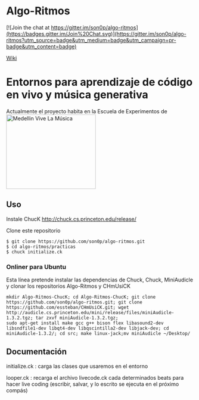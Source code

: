 
Algo-Ritmos
===============

[![Join the chat at https://gitter.im/son0p/algo-ritmos](https://badges.gitter.im/Join%20Chat.svg)](https://gitter.im/son0p/algo-ritmos?utm_source=badge&utm_medium=badge&utm_campaign=pr-badge&utm_content=badge)

[Wiki](http://wiki.medellinvivelamusica.com/aprendizaje:algo-ritmos:start)

# Entornos para aprendizaje de código en vivo y música generativa

Actualmente el proyecto habita en la Escuela de Experimentos de <img src="http://wiki.medellinvivelamusica.com/_media/logo.png" alt="Medellin Vive La Música" height="200" width="240">

## Uso
Instale ChucK http://chuck.cs.princeton.edu/release/

Clone este repositorio

```
$ git clone https://github.com/son0p/algo-ritmos.git
$ cd algo-ritmos/practicas
$ chuck initialize.ck
```


### Onliner para Ubuntu
Esta línea pretende instalar las dependencias de Chuck, Chuck, MiniAudicle y clonar los  repositorios Algo-Ritmos y CHmUsiCK

```
mkdir Algo-Ritmos-ChucK; cd Algo-Ritmos-ChucK; git clone https://github.com/son0p/algo-ritmos.git; git clone https://github.com/essteban/CHmUsiCK.git; wget http://audicle.cs.princeton.edu/mini/release/files/miniAudicle-1.3.2.tgz; tar zxvf miniAudicle-1.3.2.tgz;
sudo apt-get install make gcc g++ bison flex libasound2-dev libsndfile1-dev libqt4-dev libqscintilla2-dev libjack-dev; cd miniAudicle-1.3.2/; cd src; make linux-jack;mv miniAudicle ~/Desktop/
```
## Documentación

initialize.ck : carga las clases que usaremos en el entorno

looper.ck : recarga el archivo livecode.ck cada determinados beats para hacer live coding (escribir, salvar, y lo escrito se ejecuta en el próximo compás)
